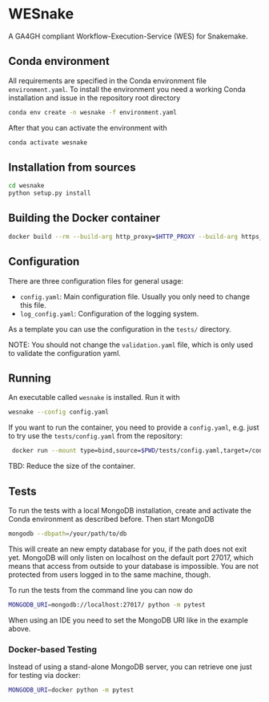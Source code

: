 # WESnake

A GA4GH compliant Workflow-Execution-Service (WES) for Snakemake.

## Conda environment

All requirements are specified in the Conda environment file `environment.yaml`. To install the environment you need a working Conda installation and issue in the repository root directory

```bash
conda env create -n wesnake -f environment.yaml
``` 

After that you can activate the environment with

```bash
conda activate wesnake
```

## Installation from sources

```bash
cd wesnake
python setup.py install
```

## Building the Docker container

```bash
docker build --rm --build-arg http_proxy=$HTTP_PROXY --build-arg https_proxy=$HTTPS_PROXY -t wesnake:$version ./
```

## Configuration

There are three configuration files for general usage:

  * `config.yaml`: Main configuration file. Usually you only need to change this file.
  * `log_config.yaml`: Configuration of the logging system. 

As a template you can use the configuration in the `tests/` directory.

NOTE: You should not change the `validation.yaml` file, which is only used to validate the configuration yaml.

## Running

An executable called `wesnake` is installed. Run it with

```bash
wesnake --config config.yaml
```

If you want to run the container, you need to provide a `config.yaml`, e.g. just to try use the `tests/config.yaml` from the repository:

```bash
 docker run --mount type=bind,source=$PWD/tests/config.yaml,target=/config.yaml --rm wesnake:$version
```

TBD: Reduce the size of the container.

## Tests

To run the tests with a local MongoDB installation, create and activate the Conda environment as described before. Then start MongoDB 

```bash
mongodb --dbpath=/your/path/to/db
``` 

This will create an new empty database for you, if the path does not exit yet. MongoDB will only listen on localhost on the default port 27017, which means that access from outside to your database is impossible. You are not protected from users logged in to the same machine, though.

To run the tests from the command line you can now do

```bash
MONGODB_URI=mongodb://localhost:27017/ python -m pytest
``` 

When using an IDE you need to set the MongoDB URI like in the example above.  

### Docker-based Testing

Instead of using a stand-alone MongoDB server, you can retrieve one just for testing via docker:

```bash
MONGODB_URI=docker python -m pytest
```
